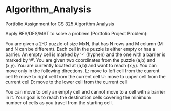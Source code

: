 # Algorithm_Analysis
Portfolio Assignment for CS 325 Algorithm Analysis

Apply BFS/DFS/MST to solve a problem (Portfolio Project Problem): 
 
You are given a 2-D puzzle of size MxN, that has N rows and M column (M and N can be 
different). Each cell in the puzzle is either empty or has a barrier. An empty cell is marked by 
‘-’ (hyphen) and the one with a barrier is marked by ‘#’. You are given two coordinates from 
the puzzle (a,b) and (x,y). You are currently located at (a,b) and want to reach (x,y). You can 
move only in the following directions. 
L: move to left cell from the current cell 
R: move to right cell from the current cell 
U: move to upper cell from the current cell 
D: move to the lower cell from the current cell 
 
You can move to only an empty cell and cannot move to a cell with a barrier in it. Your goal 
is to reach the destination cells covering the minimum number of cells as you travel from the 
starting cell.  
